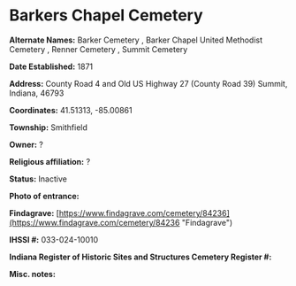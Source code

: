 # Barkers Chapel Cemetery

**Alternate Names:**  Barker Cemetery , Barker Chapel United Methodist Cemetery , Renner Cemetery , Summit Cemetery

**Date Established:** 1871

**Address:** County Road 4 and Old US Highway 27 (County Road 39)
Summit, Indiana, 46793

**Coordinates:** 41.51313, -85.00861

**Township:** Smithfield

**Owner:** ?

**Religious affiliation:** ?

**Status:** Inactive

**Photo of entrance:**

**Findagrave:** [https://www.findagrave.com/cemetery/84236](https://www.findagrave.com/cemetery/84236 "Findagrave")

**IHSSI #:** 	033-024-10010

**Indiana Register of Historic Sites and Structures Cemetery Register #:**

**Misc. notes:**

